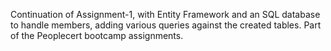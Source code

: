 Continuation of Assignment-1, with Entity Framework and an SQL database to handle members, adding various queries against the created tables. 
Part of the Peoplecert bootcamp assignments.
